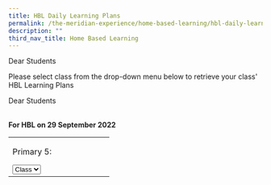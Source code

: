 ```yaml
---
title: HBL Daily Learning Plans
permalink: /the-meridian-experience/home-based-learning/hbl-daily-learning-plans/
description: ""
third_nav_title: Home Based Learning
---
```

Dear Students  
  
Please select class from the drop-down menu below to retrieve your class' HBL Learning Plans

Dear Students  
  
	     
<br><span style="background-color: transparent; text-align: center; color: rgb(34, 34, 34);"><b>For&nbsp;</b></span><b style="color: rgb(34, 34, 34); text-align: center;">**HBL on 29** **September** **2022**</b><span style="text-align: center; background-color: transparent; color: rgb(34, 34, 34);"><b><br></b></span><font size="2">
</font>
<table style="width: 648px; height: 102px;" class="iveo_table ive_eobj_center ives_tab_1">
<tbody>
<tr>
<td style="width: 184px;">
  
  <p style="text-align: left;"><font size="3">Primary 5:</font></p>
  <select id="select">
 
<option value="">Class</option>
  
  <option value="">5RB</option>
  <option value="">5RS</option>
  <option value="">5RT</option>
  <option value="">5TW</option>
  
  </select>
</td> 
</tbody>
</table>